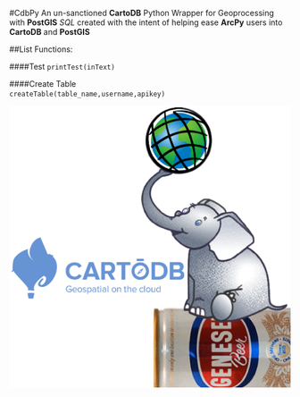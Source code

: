 #CdbPy
An un-sanctioned **CartoDB** Python Wrapper for Geoprocessing with **PostGIS** *SQL* created with the intent of helping ease **ArcPy** users into **CartoDB** and **PostGIS** 

##List Functions:

####Test
`printTest(inText)`
	
####Create Table	
`createTable(table_name,username,apikey)`


![logo](logo/cartodb-arcpy-wrapper-logo.png)
